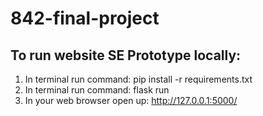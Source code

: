# 842-final-project

## To run website SE Prototype locally:
1. In terminal run command: pip install -r requirements.txt 
2. In terminal run command: flask run
3. In your web browser open up: http://127.0.0.1:5000/
